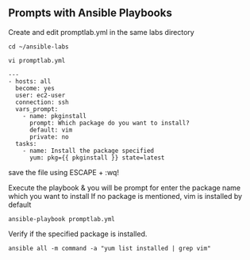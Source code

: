 ## Prompts with Ansible Playbooks

Create and edit promptlab.yml in the same labs directory
```
cd ~/ansible-labs
```
```
vi promptlab.yml
```
```
---
- hosts: all
  become: yes
  user: ec2-user
  connection: ssh
  vars_prompt:
    - name: pkginstall
      prompt: Which package do you want to install?
      default: vim
      private: no
  tasks:
    - name: Install the package specified
      yum: pkg={{ pkginstall }} state=latest
```
save the file using ESCAPE + :wq!

Execute the playbook & you will be prompt for enter the package name which you want to install If no package is mentioned, vim is installed by default
```
ansible-playbook promptlab.yml
```
Verify if the specified package is installed. 
```
ansible all -m command -a "yum list installed | grep vim"
```


